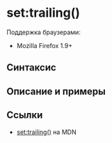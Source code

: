 # set​:trailing()

Поддержка браузерами:

- Mozilla Firefox 1.9+

## Синтаксис

## Описание и примеры

## Ссылки

- [set​:trailing()](https://developer.mozilla.org/en-US/docs/Web/EXSLT/set/trailing) на MDN
